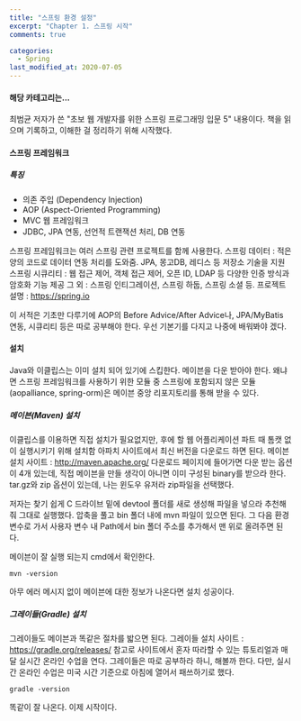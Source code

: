 ```yaml
---
title: "스프링 환경 설정"
excerpt: "Chapter 1. 스프링 시작"
comments: true

categories:
  - Spring
last_modified_at: 2020-07-05
---
```

#### 해당 카테고리는...
최범균 저자가 쓴 "초보 웹 개발자를 위한 스프링 프로그래밍 입문 5" 내용이다.
책을 읽으며 기록하고, 이해한 걸 정리하기 위해 시작했다.

#### 스프링 프레임워크
##### 특징
* 의존 주입 (Dependency Injection)
* AOP (Aspect-Oriented Programming)
* MVC 웹 프레임워크
* JDBC, JPA 연동, 선언적 트랜잭션 처리, DB 연동

스프링 프레임워크는 여러 스프링 관련 프로젝트를 함께 사용한다.
스프링 데이터 : 적은 양의 코드로 데이터 연동 처리를 도와줌. JPA, 몽고DB, 레디스 등 저장소 기술을 지원
스프링 시큐리티 : 웹 접근 제어, 객체 접근 제어, 오픈 ID, LDAP 등 다양한 인증 방식과 암호화 기능 제공
그 외 : 스프링 인티그레이션, 스프링 하둡, 스프링 소셜 등.
프로젝트 설명 : <https://spring.io>

이 서적은 기초만 다루기에 AOP의 Before Advice/After Advice나, JPA/MyBatis 연동, 시큐리티 등은 따로 공부해야 한다.
우선 기본기를 다지고 나중에 배워봐야 겠다.

#### 설치
Java와 이클립스는 이미 설치 되어 있기에 스킵한다.
메이븐을 다운 받아야 한다.
왜냐면 스프링 프레임워크를 사용하기 위한 모듈 중 스프링에 포함되지 않은 모듈(aopalliance, spring-orm)은 메이븐 중앙 리포지토리를 통해 받을 수 있다.

##### 메이븐(Maven) 설치
이클립스를 이용하면 직접 설치가 필요없지만, 후에 할 웹 어플리케이션 파트 때 톰캣 없이 실행시키기 위해 설치함
아파치 사이트에서 최신 버전을 다운로드 하면 된다.
메이븐 설치 사이트 : <http://maven.apache.org/>
다운로드 페이지에 들어가면 다운 받는 옵션이 4개 있는데, 직접 메이븐을 만들 생각이 아니면 이미 구성된 binary를 받으라 한다.
tar.gz와 zip 옵션이 있는데, 나는 윈도우 유저라 zip파일을 선택했다.

저자는 찾기 쉽게 C 드라이브 밑에 devtool 폴더를 새로 생성해 파일을 넣으라 추천해줘 그대로 실행했다.
압축을 풀고 bin 폴더 내에 mvn 파일이 있으면 된다.
그 다음 환경변수로 가서 사용자 변수 내 Path에서 bin 폴더 주소를 추가해서 맨 위로 올려주면 된다.

메이븐이 잘 실행 되는지 cmd에서 확인한다.
```
mvn -version
```
아무 에러 메시지 없이 메이븐에 대한 정보가 나온다면 설치 성공이다.

##### 그레이들(Gradle) 설치
그레이들도 메이븐과 똑같은 절차를 밟으면 된다.
그레이들 설치 사이트 : <https://gradle.org/releases/>
참고로 사이트에서 혼자 따라할 수 있는 튜토리얼과 매달 실시간 온라인 수업을 연다.
그레이들은 따로 공부하라 하니, 해볼까 한다.
다만, 실시간 온라인 수업은 미국 시간 기준으로 아침에 열어서 패쓰하기로 했다.

```
gradle -version
```
똑같이 잘 나온다.
이제 시작이다.
